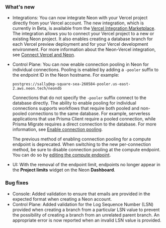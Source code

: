 ### What's new

- Integrations: You can now integrate Neon with your Vercel project directly from your Vercel account. The new integration, which is currently in Beta, is available from the [Vercel Integration Marketplace](https://vercel.com/integrations/neon). The integration allows you to connect your Vercel project to a new or existing Neon project. It also enables creating a database branch for each Vercel preview deployment and for your Vercel development environment. For more information about the Neon-Vercel integration, see [Connect Vercel and Neon](../docs/guides/vercel).
- Control Plane: You can now enable connection pooling in Neon for individual connections. Pooling is enabled by adding a `-pooler` suffix to the endpoint ID in the Neon hostname. For example:

    ```text
    postgres://sally@ep-square-sea-260584-pooler.us-east-2.aws.neon.tech/neondb
    ```

    Connections that do not specify the `-pooler` suffix connect to the database directly. The ability to enable pooling for individual connections supports workflows that require both pooled and non-pooled connections to the same database. For example, serverless applications that use Prisma Client require a pooled connection, while Prisma Migrate requires a direct connection to the database. For more information, see [Enable connection pooling](../docs/connection-pooling#enable-connection-pooling).

    The previous method of enabling connection pooling for a compute endpoint is deprecated. When switching to the new per-connection method, be sure to disable connection pooling at the compute endpoint. You can do so by [editing the compute endpoint](../manage/endpoints#edit-a-compute-endpoint).
- UI: With the removal of the endpoint limit, endpoints no longer appear in the **Project limits** widget on the Neon **Dashboard**.

### Bug fixes

- Console: Added validation to ensure that emails are provided in the expected format when creating a Neon account.
- Control Plane: Added validation for the Log Sequence Number (LSN) provided when creating a branch from a particular LSN value to prevent the possibility of creating a branch from an unrelated parent branch. An appropriate error is now reported when an invalid LSN value is provided.
